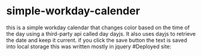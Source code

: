 # simple-workday-calender
this is a simple workday calendar that changes color based on the time of the day using a third-party api called day dayjs. It also uses dayjs to retrieve the date and keep it current.
if you click the save button the text is saved into local storage
this was written mostly in jquery
#Deployed site:

